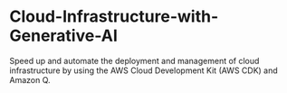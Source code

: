 # Cloud-Infrastructure-with-Generative-AI
Speed up and automate the deployment and management of cloud infrastructure by using the AWS Cloud Development Kit (AWS CDK) and Amazon Q.
